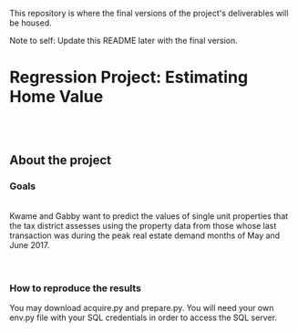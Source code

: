 This repository is where the final versions of the project's deliverables will be housed.

Note to self: Update this README later with the final version.

<h1 style= 'font: chalkduster'> Regression Project: Estimating Home Value </h1><br><br>
<h2> About the project</h2>
<h3>Goals</h3><br>
Kwame and Gabby want to predict the values of single unit properties that the tax district assesses using the property data from those whose last transaction was during the peak real estate demand months of May and June 2017. <br><br><br>
<h3>How to reproduce the results</h3>
You may download acquire.py and prepare.py. You will need your own env.py file with your SQL credentials in order to access the SQL server.
